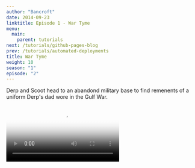 ```yaml
---
author: "Bancroft"
date: 2014-09-23
linktitle: Episode 1 - War Tyme
menu:
  main:
    parent: tutorials
next: /tutorials/github-pages-blog
prev: /tutorials/automated-deployments
title: War Tyme
weight: 10
season: "1"
episode: "2"
---
```


Derp and Scoot head to an abandond military base to find remenents of a uniform Derp's dad wore in the Gulf War. 


<video src="https://s3.us-east-2.amazonaws.com/bancroftshow/season-1/episode-1/crypto-visionary.mp4" controls controlsList="nodownload" poster="https://s3.us-east-2.amazonaws.com/bancroftshow/season-1/episode-1/poster.jpg">

</video>
